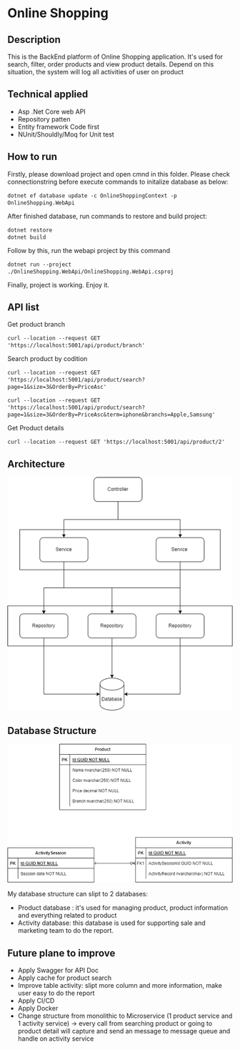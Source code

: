 # Online Shopping

## Description
This is the BackEnd platform of Online Shopping application. It's used for search, filter, order products and view product details. Depend on this situation, the system will log all activities of user on product

## Technical applied
- Asp .Net Core web API
- Repository patten
- Entity framework Code first
- NUnit/Shouldly/Moq for Unit test

## How to run
Firstly, please download project and open cmnd in this folder. Please check connectionstring before execute commands to initalize database as below: 
```
dotnet ef database update -c OnlineShoppingContext -p OnlineShopping.WebApi
```
   After finished database, run commands to restore and build project:
```
dotnet restore
dotnet build
```
  Follow by this, run the webapi project by this command
```
dotnet run --project ./OnlineShopping.WebApi/OnlineShopping.WebApi.csproj
```
  Finally, project is working. Enjoy it.

## API list
Get product branch
```
curl --location --request GET 'https://localhost:5001/api/product/branch'
```
Search product by codition
```
curl --location --request GET 'https://localhost:5001/api/product/search?page=1&size=3&OrderBy=PriceAsc'
```
```
curl --location --request GET 'https://localhost:5001/api/product/search?page=1&size=3&OrderBy=PriceAsc&term=iphone&branchs=Apple,Samsung'
```
Get Product details
```
curl --location --request GET 'https://localhost:5001/api/product/2'
```
## Architecture
![alt text](https://github.com/ThanhDo1412/OnlineShopping/blob/master/Document/Architecture.drawio.png?raw=true)

## Database Structure
![alt text](https://github.com/ThanhDo1412/OnlineShopping/blob/master/Document/DatabaseSchema.drawio.png?raw=true)

My database structure can slipt to 2 databases:
  - Product database : it's used for managing product, product information and everything related to product
  - Activity database: this database is used for supporting sale and marketing team to do the report.
  
## Future plane to improve
  - Apply Swagger for API Doc
  - Apply cache for product search
  - Improve table activity: slipt more column and more information, make user easy to do the report
  - Apply CI/CD
  - Apply Docker
  - Change structure from monolithic to Microservice (1 product service and 1 activity service) -> every call from searching product or going to product detail will capture and send an message to message queue and handle on activity service 
